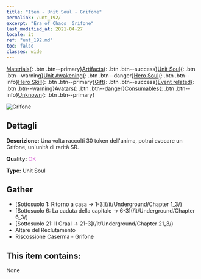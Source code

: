 ```yaml
---
title: "Item - Unit Soul - Grifone"
permalink: /unt_192/
excerpt: "Era of Chaos  Grifone"
last_modified_at: 2021-04-27
locale: it
ref: "unt_192.md"
toc: false
classes: wide
---
```

 [Materials](/ItemsIT/){: .btn .btn--primary}[Artifacts](/ItemsIT/Artifacts/){: .btn .btn--success}[Unit Soul](/ItemsIT/UnitSoul/){: .btn .btn--warning}[Unit Awakening](/ItemsIT/UnitAwakening/){: .btn .btn--danger}[Hero Soul](/ItemsIT/HeroSoul/){: .btn .btn--info}[Hero Skill](/ItemsIT/HeroSkill/){: .btn .btn--primary}[Gift](/ItemsIT/Gift/){: .btn .btn--success}[Event related](/ItemsIT/Events/){: .btn .btn--warning}[Avatars](/ItemsIT/Avatars/){: .btn .btn--danger}[Consumables](/ItemsIT/Consumables/){: .btn .btn--info}[Unknown](/ItemsIT/Unknown/){: .btn .btn--primary}

 ![Grifone](/images/u/ti_shijiu.jpg)

## Dettagli
 **Descrizione:** Una volta raccolti 30 token dell'anima, potrai evocare un Grifone, un'unità di rarità SR.

 **Quality:** <span style="color: #DA70D6">OK</span>

 **Type:** Unit Soul

## Gather

*    [Sottosuolo 1: Ritorno a casa -> 1-3](/it/Underground/Chapter 1_3/) 
*    [Sottosuolo 6: La caduta della capitale -> 6-3](/it/Underground/Chapter 6_3/) 
*    [Sottosuolo 21: Il Graal -> 21-3](/it/Underground/Chapter 21_3/) 
*    Altare del Reclutamento 
*    Riscossione Caserma - Grifone 

## This item contains:

  None

